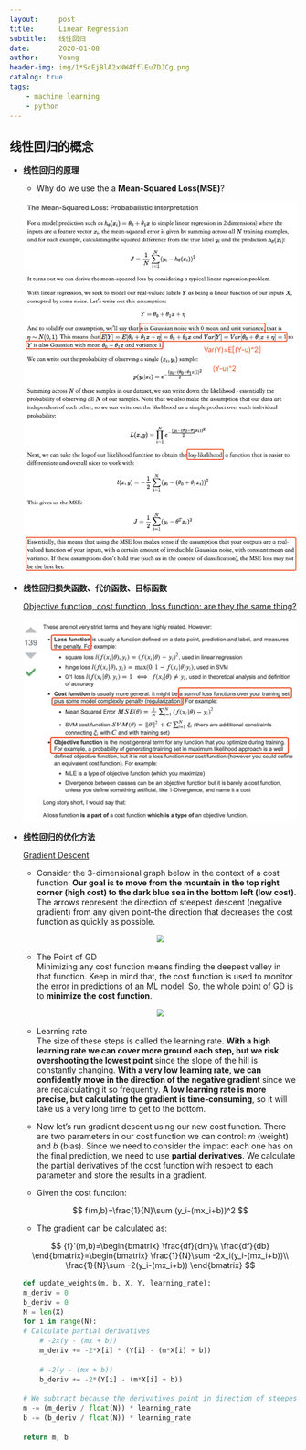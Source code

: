 ```yaml
---
layout:     post
title:      Linear Regression
subtitle:   线性回归
date:       2020-01-08
author:     Young
header-img: img/1*ScEjBlA2xNW4fflEu7DJCg.png
catalog: true
tags:
    - machine learning
    - python
---
```


## 线性回归的概念

- **线性回归的原理**

  - Why do we use the a **Mean-Squared Loss(MSE)**?
  
  <p align="center">
    <img src="https://github.com/Julian-young/Julian-young.github.io/raw/dev-jiale/img/WX20200108-193842.png" style="zoom:80%" />
  </p>

- **线性回归损失函数、代价函数、目标函数**
	
	[Objective function, cost function, loss function: are they the same thing?](https://stats.stackexchange.com/questions/179026/objective-function-cost-function-loss-function-are-they-the-same-thing)
	
	<p align="center">
    <img src="https://github.com/Julian-young/Julian-young.github.io/raw/dev-jiale/img/WX20200108-200933@2x.png" style="zoom:80%" />
  </p>

- **线性回归的优化方法**

  [Gradient Descent](https://ml-cheatsheet.readthedocs.io/en/latest/gradient_descent.html)
  
  - Consider the 3-dimensional graph below in the context of a cost function. **Our goal is to move from the mountain in the top right corner (high cost) to the dark blue sea in the bottom left (low cost)**. The arrows represent the direction of steepest descent (negative gradient) from any given point–the direction that decreases the cost function as quickly as possible.
  
  <p align="center">
    <img src="https://ml-cheatsheet.readthedocs.io/en/latest/_images/gradient_descent.png" style="zoom:80%" />
  </p>
  
  - The Point of GD
    <br>
    Minimizing any cost function means finding the deepest valley in that function. Keep in mind that, the cost function is used to monitor the error in predictions of an ML model. So, the whole point of GD is to **minimize the cost function**.
  
  <p align="center">
    <img src="https://miro.medium.com/max/1588/1*4VbVds8vD-CgAiOWTrs_Vw.png" style="zoom:80%" />
  </p>
  
  - Learning rate
    <br>
    The size of these steps is called the learning rate. **With a high learning rate we can cover more ground each step, but we risk overshooting the lowest point** since the slope of the hill is constantly changing. **With a very low learning rate, we can confidently move in the direction of the negative gradient** since we are recalculating it so frequently. **A low learning rate is more precise, but calculating the gradient is time-consuming**, so it will take us a very long time to get to the bottom.
  
  -  Now let’s run gradient descent using our new cost function. There are two parameters in our cost function we can control: *m* (weight) and *b* (bias). Since we need to consider the impact each one has on the final prediction, we need to use **partial derivatives**. We calculate the partial derivatives of the cost function with respect to each parameter and store the results in a gradient.
    -  Given the cost function:
    <p align="center">
    $$
    f(m,b)=\frac{1}{N}\sum (y_i-(mx_i+b))^2
    $$
    </p>
    
    - The gradient can be calculated as:
    <p align="center">
    $$
    {f}'(m,b)=\begin{bmatrix}
    \frac{df}{dm}\\ 
    \frac{df}{db}
    \end{bmatrix}=\begin{bmatrix}
    \frac{1}{N}\sum -2x_i(y_i-(mx_i+b))\\ 
    \frac{1}{N}\sum -2(y_i-(mx_i+b))
    \end{bmatrix}
    $$
    </p>
    
    ```python
	def update_weights(m, b, X, Y, learning_rate):
	m_deriv = 0
	b_deriv = 0
	N = len(X)
	for i in range(N):
	# Calculate partial derivatives
	    # -2x(y - (mx + b))
	    m_deriv += -2*X[i] * (Y[i] - (m*X[i] + b))

	    # -2(y - (mx + b))
	    b_deriv += -2*(Y[i] - (m*X[i] + b))

	# We subtract because the derivatives point in direction of steepest ascent
	m -= (m_deriv / float(N)) * learning_rate
	b -= (b_deriv / float(N)) * learning_rate

	return m, b
    ```

